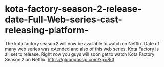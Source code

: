 # kota-factory-season-2-release-date-Full-Web-series-cast-releasing-platform-
The kota factory season 2 will now be available to watch on Netflix. Date of many web series was extended and also of this web series. Kota Factory is all set to release. Right now you guys will soon get to watch Kota Factory Season 2 on Netflix.  https://globogossip.com/?p=753
